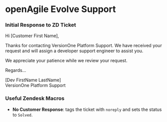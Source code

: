 # openAgile Evolve Support


### Initial Response to ZD Ticket


Hi [Customer First Name],

Thanks for contacting VersionOne Platform Support. We have received your request and will assign a developer support engineer to assist you.

We appreciate your patience while we review your request.

Regards...

[Dev FirstName LastName]   
VersionOne Platform Support  



### Useful Zendesk Macros

- **No Customer Response**: tags the ticket with `noreply` and sets the status to `Solved`. 